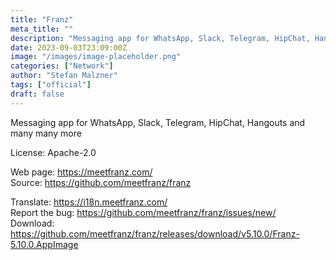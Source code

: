 ```yaml
---
title: "Franz"
meta_title: ""
description: "Messaging app for WhatsApp, Slack, Telegram, HipChat, Hangouts and many many more"
date: 2023-09-03T23:09:00Z
image: "/images/image-placeholder.png"
categories: ["Network"]
author: "Stefan Malzner"
tags: ["official"]
draft: false
---
```


Messaging app for WhatsApp, Slack, Telegram, HipChat, Hangouts and many many more

License: Apache-2.0

Web page: https://meetfranz.com/  
Source: https://github.com/meetfranz/franz

Translate: https://i18n.meetfranz.com/  
Report the bug: https://github.com/meetfranz/franz/issues/new/   
Download: https://github.com/meetfranz/franz/releases/download/v5.10.0/Franz-5.10.0.AppImage
